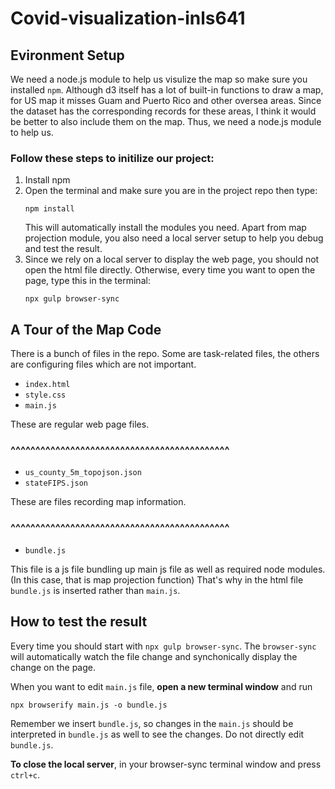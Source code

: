# Covid-visualization-inls641
## Evironment Setup
We need a node.js module to help us visulize the map so make sure you installed `npm`. Although d3 itself has a lot of built-in functions to draw a map, for US map it misses Guam and Puerto Rico and other oversea areas. Since the dataset has the corresponding records for these areas, I think it would be better to also include them on the map. Thus, we need a node.js module to help us.
### Follow these steps to initilize our project:
1. Install npm
2. Open the terminal and make sure you are in the project repo then type:
    ```
    npm install
    ```
    This will automatically install the modules you need. Apart from map projection module, you also need a local server setup to help you debug and test the result. 
3. Since we rely on a local server to display the web page, you should not open the html file directly. Otherwise, every time you want to open the page, type this in the terminal:
    ```
    npx gulp browser-sync
    ```

## A Tour of the Map Code

There is a bunch of files in the repo. Some are task-related files, the others are configuring files which are not important.

- `index.html`
- `style.css`
- `main.js`

These are regular web page files.

### ^^^^^^^^^^^^^^^^^^^^^^^^^^^^^^^^^^^^^^^^^^^^
- `us_county_5m_topojson.json`
- `stateFIPS.json` 

These are files recording map information.
### ^^^^^^^^^^^^^^^^^^^^^^^^^^^^^^^^^^^^^^^^^^^^
- `bundle.js`

This file is a js file bundling up main js file as well as required node modules.(In this case, that is map projection function) That's why in the html file `bundle.js` is inserted rather than `main.js`.

## How to test the result

Every time you should start with `npx gulp browser-sync`.
The `browser-sync` will automatically watch the file change and synchonically display the change on the page.

When you want to edit `main.js` file, **open a new terminal window** and run
```
npx browserify main.js -o bundle.js
```
Remember we insert `bundle.js`, so changes in the `main.js` should be interpreted in `bundle.js` as well to see the changes. Do not directly edit `bundle.js`.

**To close the local server**, in your browser-sync terminal window and press `ctrl+c`.

